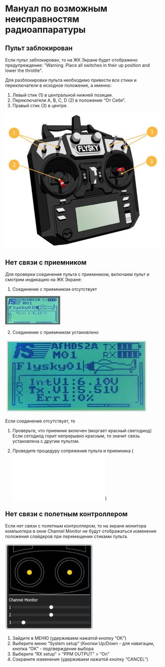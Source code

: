 Мануал по возможным неисправностям радиоаппаратуры
==========================================

Пульт  заблокирован
--------------
Если пульт заблокирован, то на ЖК Экране будет отображено предупреждение:
"Warning. Place all switches in their up position and lower the throttle".

Для разблокировки пульта необходимо привести все стики и переключатели в исходное положение, а именно:

1. Левый стик (1) в центральной нижней позиции.
2. Переключатели A, B, C, D (2) в положение “От Себя”.
3. Правый стик (3)  в центре.

![Заблокированный пульт](../assets/lockradio.jpg)


Нет связи с приемником
--------------
Для проверки соединения пульта с приемником, включаем пульт и смотрим индикацию на ЖК Экране:

1. Соединение с приемником отсутствует

![Нет соединения с приемником](../assets/connectionLost.jpg)

2. Соединение с приемником установлено

![Есть соединения с приемником](../assets/connectionOK.jpg)

Если соединение отсутствует, то
1. Проверьте, что приемник включен (моргает красный светодиод)
Если сетодиод горит непрерывно красным, то значит связь установлена с другим пультом.

2. Проведите процедуру сопряжения пульта и приемника (![Binding](../notes/binding.md))

Нет связи с полетным контроллером
--------------
Если нет связи с полетным контроллером, то на экране монитора компьютера в окне Channel Monitor не будут отображаться изменения положения слайдеров при перемещении стиками пульта.

![Нет связи с полетным контроллером](../assets/notmoveslider.jpg)

1. Зайдите в МЕНЮ (удерживаем нажатой кнопку “ОК”)
2. Выберите меню “System setup” (Кнопки Up/Down - для навигации, кнопка “ОК” - подтверждение выбора
3. Выберите “RX setup” > “PPM OUTPUT” >  “On”
4. Сохраните изменения (удерживаем нажатой кнопку “CANCEL”)


